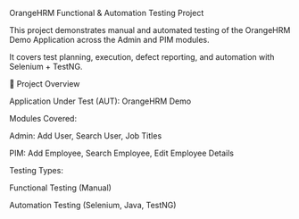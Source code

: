 OrangeHRM Functional & Automation Testing Project

This project demonstrates manual and automated testing of the OrangeHRM Demo Application
 across the Admin and PIM modules.

It covers test planning, execution, defect reporting, and automation with Selenium + TestNG.

📌 Project Overview

Application Under Test (AUT): OrangeHRM Demo

Modules Covered:

Admin: Add User, Search User, Job Titles

PIM: Add Employee, Search Employee, Edit Employee Details

Testing Types:

Functional Testing (Manual)

Automation Testing (Selenium, Java, TestNG)